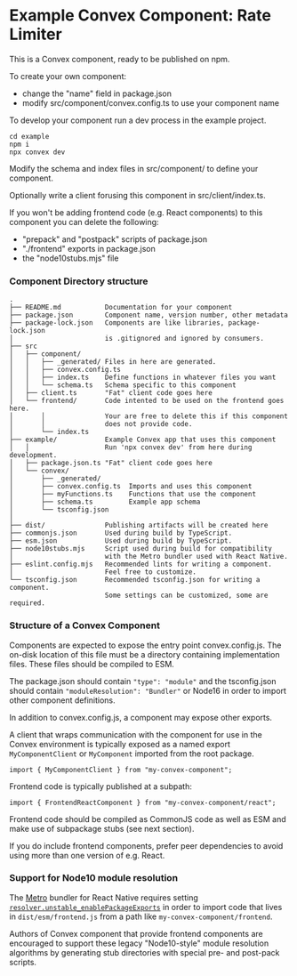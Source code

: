 # Example Convex Component: Rate Limiter

This is a Convex component, ready to be published on npm.

To create your own component:

- change the "name" field in package.json
- modify src/component/convex.config.ts to use your component name

To develop your component run a dev process in the example project.

```
cd example
npm i
npx convex dev
```

Modify the schema and index files in src/component/ to define your component.

Optionally write a client forusing this component in src/client/index.ts.

If you won't be adding frontend code (e.g. React components) to this
component you can delete the following:

- "prepack" and "postpack" scripts of package.json
- "./frontend" exports in package.json
- the "node10stubs.mjs" file

### Component Directory structure

```
.
├── README.md           Documentation for your component
├── package.json        Component name, version number, other metadata
├── package-lock.json   Components are like libraries, package-lock.json
│                       is .gitignored and ignored by consumers.
├── src
│   ├── component/
│   │   ├── _generated/ Files in here are generated.
│   │   ├── convex.config.ts
│   │   ├── index.ts    Define functions in whatever files you want
│   │   └── schema.ts   Schema specific to this component
│   ├── client.ts       "Fat" client code goes here
│   └── frontend/       Code intented to be used on the frontend goes here.
│       │               Your are free to delete this if this component
│       │               does not provide code.
│       └── index.ts
├── example/            Example Convex app that uses this component
│   │                   Run 'npx convex dev' from here during development.
│   ├── package.json.ts "Fat" client code goes here
│   └── convex/
│       ├── _generated/
│       ├── convex.config.ts  Imports and uses this component
│       ├── myFunctions.ts    Functions that use the component
│       ├── schema.ts         Example app schema
│       └── tsconfig.json
│  
├── dist/               Publishing artifacts will be created here
├── commonjs.json       Used during build by TypeScript.
├── esm.json            Used during build by TypeScript.
├── node10stubs.mjs     Script used during build for compatibility
│                       with the Metro bundler used with React Native.
├── eslint.config.mjs   Recommended lints for writing a component.
│                       Feel free to customize.
└── tsconfig.json       Recommended tsconfig.json for writing a component.
                        Some settings can be customized, some are required.
```

### Structure of a Convex Component

Components are expected to expose the entry point convex.config.js. The on-disk
location of this file must be a directory containing implementation files. These
files should be compiled to ESM.

The package.json should contain `"type": "module"` and the tsconfig.json should
contain `"moduleResolution": "Bundler"` or Node16 in order to import other
component definitions.

In addition to convex.config.js, a component may expose other exports.

A client that wraps communication with the component for use in the Convex
environment is typically exposed as a named export `MyComponentClient` or
`MyComponent` imported from the root package.

```
import { MyComponentClient } from "my-convex-component";
```

Frontend code is typically published at a subpath:

```
import { FrontendReactComponent } from "my-convex-component/react";
```

Frontend code should be compiled as CommonJS code as well as ESM and make use of
subpackage stubs (see next section).

If you do include frontend components, prefer peer dependencies to avoid using
more than one version of e.g. React.

### Support for Node10 module resolution

The [Metro](https://reactnative.dev/docs/metro) bundler for React Native
requires setting
[`resolver.unstable_enablePackageExports`](https://metrobundler.dev/docs/package-exports/)
in order to import code that lives in `dist/esm/frontend.js` from a path like
`my-convex-component/frontend`.

Authors of Convex component that provide frontend components are encouraged to
support these legacy "Node10-style" module resolution algorithms by generating
stub directories with special pre- and post-pack scripts.
